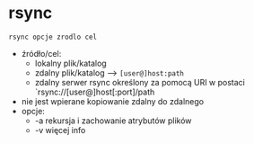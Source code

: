 # rsync
`rsync opcje zrodlo cel`
- źródło/cel:
  - lokalny plik/katalog
  - zdalny plik/katalog --> `[user@]host:path`
  - zdalny serwer rsync określony za pomocą URI w postaci `rsync://[user@]host[:port]/path 
- nie jest wpierane kopiowanie zdalny do zdalnego
- opcje:
  - -a rekursja i zachowanie atrybutów plików
  - -v więcej info
